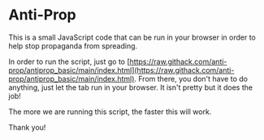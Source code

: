 # Anti-Prop

This is a small JavaScript code that can be run in your browser in order to help stop propaganda from spreading.

In order to run the script, just go to [https://raw.githack.com/anti-prop/antiprop_basic/main/index.html](https://raw.githack.com/anti-prop/antiprop_basic/main/index.html). From there, you don't have to do anything, just let the tab run in your browser. It isn't pretty but it does the job!

The more we are running this script, the faster this will work.

Thank you!
